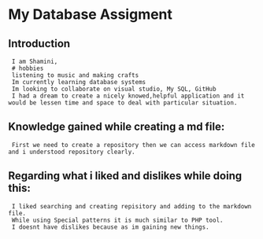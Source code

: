 # My Database Assigment
## Introduction
     I am Shamini,
     # hobbies
     listening to music and making crafts
     Im currently learning database systems 
     Im looking to collaborate on visual studio, My SQL, GitHub
     I had a dream to create a nicely knowed,helpful application and it would be lessen time and space to deal with particular situation.
## Knowledge gained while creating a md file:
     First we need to create a repository then we can access markdown file and i understood repository clearly.
##  Regarding what i liked and dislikes while doing this:
     I liked searching and creating repisitory and adding to the markdown file.
     While using Special patterns it is much similar to PHP tool.
     I doesnt have dislikes because as im gaining new things.
